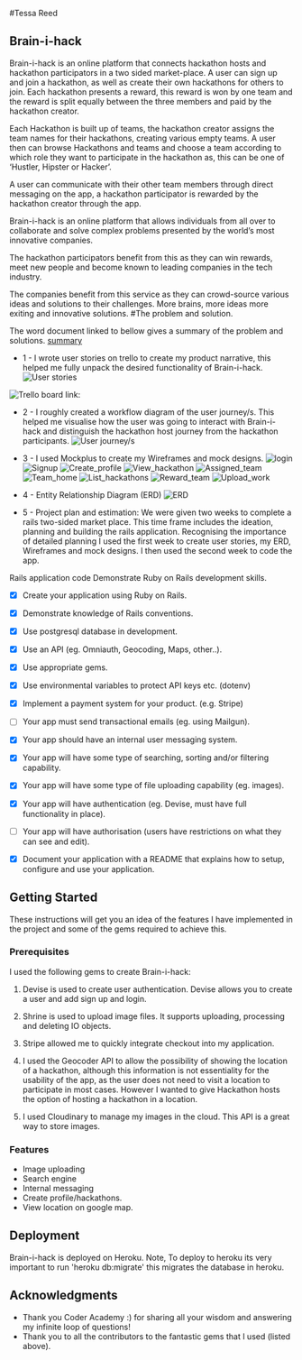 #Tessa Reed

## Brain-i-hack

Brain-i-hack is an online platform that connects hackathon hosts and hackathon participators in a two sided market-place. A user can sign up and join a hackathon, as well as create their own hackathons for others to join. Each hackathon presents a reward, this reward is won by one team and the reward is split equally between the three  members and paid by the hackathon creator.

Each Hackathon is built up of teams, the hackathon creator assigns the team names for their hackathons, creating various empty teams. A user then can browse Hackathons and teams and choose a team according to which role they want to participate in the hackathon as, this can be one of ‘Hustler, Hipster or Hacker’.  

A user can communicate with their other team members through direct messaging on the app, a hackathon participator is rewarded by the hackathon creator through the app.

Brain-i-hack is an online platform that allows individuals from all over to collaborate and solve complex problems presented by the world’s most innovative companies.

The hackathon participators benefit from this as they can win rewards, meet new people and become known to leading companies in the tech industry.

The companies benefit from this service as they can crowd-source various ideas and solutions to their challenges. More brains, more ideas more exiting and innovative solutions.
#The problem and solution.

The word document linked to bellow gives a summary of the problem and solutions.  [summary](https://docs.google.com/a/ait.nsw.edu.au/document/d/1V19cIZnVO7e-gunfpClTeKZ7UDwJEamIKU0qbVJqK9U/edit?usp=sharing)


- 1 - I wrote user stories on trello to create my product narrative, this helped me fully unpack the desired functionality of Brain-i-hack.
![User stories](https://github.com/TessaReed/Brainihack/blob/master/app/assets/images/readme/user_stories.png)

![Trello board link:](https://trello.com/b/YoR9berY/branihack)

- 2 - I roughly created a workflow diagram of the user journey/s. This helped me visualise how the user was going to interact with Brain-i-hack and distinguish the hackathon host journey from the hackathon participants.
![User journey/s](https://github.com/TessaReed/Brainihack/blob/master/app/assets/images/readme/user_journey.jpg)


- 3 - I used Mockplus to create my Wireframes and mock designs.
![login](https://github.com/TessaReed/Brainihack/blob/master/app/assets/images/readme/Login.png)
![Signup](https://github.com/TessaReed/Brainihack/blob/master/app/assets/images/readme/Signup.png)
![Create_profile](https://github.com/TessaReed/Brainihack/blob/master/app/assets/images/readme/Create_hackathon.png)
![View_hackathon](https://github.com/TessaReed/Brainihack/blob/master/app/assets/images/readme/View_hackathon.png)
![Assigned_team](https://github.com/TessaReed/Brainihack/blob/master/app/assets/images/readme/Team.png)
![Team_home](https://github.com/TessaReed/Brainihack/blob/master/app/assets/images/readme/Team_home.png)
![List_hackathons](https://github.com/TessaReed/Brainihack/blob/master/app/assets/images/readme/List_hackathon.png)
![Reward_team](https://github.com/TessaReed/Brainihack/blob/master/app/assets/images/readme/Reward_team.png)
![Upload_work](https://github.com/TessaReed/Brainihack/blob/master/app/assets/images/readme/Upload_file.png)

- 4 - Entity Relationship Diagram (ERD)
![ERD](https://github.com/TessaReed/Brainihack/blob/master/app/assets/images/readme/ERD.png)

- 5 - Project plan and estimation: We were given two weeks to complete a rails two-sided market place. This time frame includes the ideation, planning and building the rails application. Recognising the importance of detailed planning I used the first week to create user stories, my ERD, Wireframes and mock designs. I then used the second week to code the app.



Rails application code
Demonstrate Ruby on Rails development skills.

- [x] Create your application using Ruby on Rails.
- [x]  Demonstrate knowledge of Rails conventions.
- [x]  Use postgresql database in development.
- [x] Use an API (eg. Omniauth, Geocoding, Maps, other..).
- [X] Use appropriate gems.
- [X] Use environmental variables to protect API keys etc. (dotenv)
- [X] Implement a payment system for your product. (e.g. Stripe)
- [ ] Your app must send transactional emails (eg. using Mailgun).
- [X] Your app should have an internal user messaging system.
- [X] Your app will have some type of searching, sorting and/or filtering capability.
- [X] Your app will have some type of file uploading capability (eg. images).
- [X] Your app will have authentication (eg. Devise, must have full functionality in place).
- [ ] Your app will have authorisation (users have restrictions on what they can see and edit).
- [X] Document your application with a README that explains how to setup, configure and use your application.


## Getting Started

These instructions will get you an idea of the features I have implemented in the project and some of the gems required to achieve this.

### Prerequisites

I used the following gems to create Brain-i-hack:

1. Devise is used to create user authentication. Devise allows you to create a user and add sign up and login.

2. Shrine is used to upload image files. It supports uploading, processing and deleting IO objects.

3. Stripe allowed me to quickly integrate checkout into my application.

4. I used the Geocoder API to allow the possibility of showing the location of a hackathon, although this information is not essentiality for the usability of the app, as the user does not need to visit a location to participate in most cases. However I wanted to give Hackathon hosts the option of hosting a hackathon in a location.

5. I used Cloudinary to manage my images in the cloud. This API is a great way to store images.


### Features

- Image uploading
- Search engine
- Internal messaging
- Create profile/hackathons.
- View location on google map.

## Deployment

Brain-i-hack is deployed on Heroku.
Note, To deploy to heroku its very important to run 'heroku db:migrate' this migrates the database in heroku.

## Acknowledgments

* Thank you Coder Academy :) for sharing all your wisdom and answering my infinite loop of questions!
* Thank you to all the contributors to the fantastic gems that I used (listed above).
